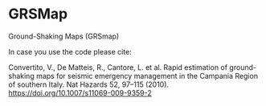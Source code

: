 # GRSMap
Ground-Shaking Maps (GRSmap)

In case you use the code please cite:

Convertito, V., De Matteis, R., Cantore, L. et al. Rapid estimation of ground-shaking maps for seismic emergency management in the Campania Region of southern Italy. Nat Hazards 52, 97–115 (2010). https://doi.org/10.1007/s11069-009-9359-2

